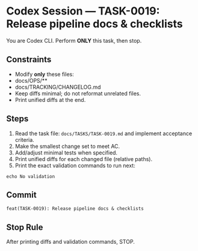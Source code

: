 # Codex Session — TASK-0019: Release pipeline docs & checklists
You are Codex CLI. Perform **ONLY** this task, then stop.

## Constraints
- Modify **only** these files:
- docs/OPS/**
- docs/TRACKING/CHANGELOG.md
- Keep diffs minimal; do not reformat unrelated files.
- Print unified diffs at the end.

## Steps
1) Read the task file: `docs/TASKS/TASK-0019.md` and implement acceptance criteria.
2) Make the smallest change set to meet AC.
3) Add/adjust minimal tests when specified.
4) Print unified diffs for each changed file (relative paths).
5) Print the exact validation commands to run next:
```
echo No validation
```

## Commit
`feat(TASK-0019): Release pipeline docs & checklists`

## Stop Rule
After printing diffs and validation commands, STOP.
